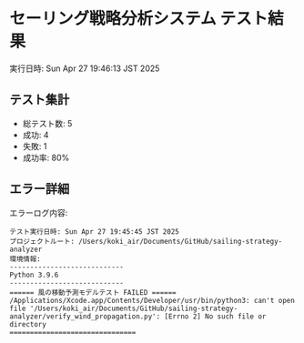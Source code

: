 # セーリング戦略分析システム テスト結果
実行日時: Sun Apr 27 19:46:13 JST 2025

## テスト集計
- 総テスト数: 5
- 成功: 4
- 失敗: 1
- 成功率: 80%

## エラー詳細
エラーログ内容:
```
テスト実行日時: Sun Apr 27 19:45:45 JST 2025
プロジェクトルート: /Users/koki_air/Documents/GitHub/sailing-strategy-analyzer
環境情報:
----------------------------
Python 3.9.6
----------------------------
====== 風の移動予測モデルテスト FAILED ======
/Applications/Xcode.app/Contents/Developer/usr/bin/python3: can't open file '/Users/koki_air/Documents/GitHub/sailing-strategy-analyzer/verify_wind_propagation.py': [Errno 2] No such file or directory
===============================
```
